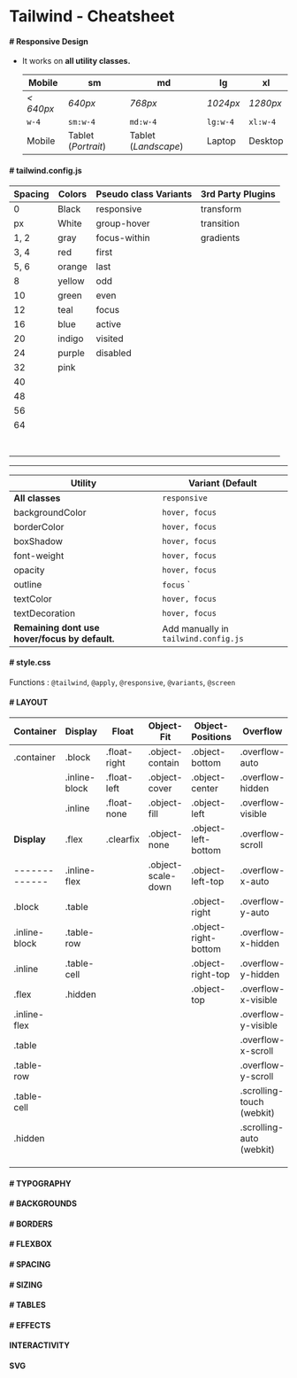 # Tailwind - Cheatsheet

#### # Responsive Design

- It works on **all utility classes.**

  | Mobile    | sm                  | md                   | lg       | xl       |
  | --------- | ------------------- | -------------------- | -------- | -------- |
  | _< 640px_ | _640px_             | _768px_              | _1024px_ | _1280px_ |
  | `w-4`     | `sm:w-4`            | `md:w-4`             | `lg:w-4` | `xl:w-4` |
  | Mobile    | Tablet (_Portrait_) | Tablet (_Landscape_) | Laptop   | Desktop  |

#### # tailwind.config.js

| Spacing | Colors | Pseudo class Variants | 3rd Party Plugins |
| ------- | ------ | --------------------- | ----------------- |
| 0       | Black  | responsive            | transform         |
| px      | White  | group-hover           | transition        |
| 1, 2    | gray   | focus-within          | gradients         |
| 3, 4    | red    | first                 |                   |
| 5, 6    | orange | last                  |                   |
| 8       | yellow | odd                   |                   |
| 10      | green  | even                  |                   |
| 12      | teal   | focus                 |                   |
| 16      | blue   | active                |                   |
| 20      | indigo | visited               |                   |
| 24      | purple | disabled              |                   |
| 32      | pink   |                       |                   |
| 40      |        |                       |                   |
| 48      |        |                       |                   |
| 56      |        |                       |                   |
| 64      |        |                       |                   |
|         |        |                       |                   |
|         |        |                       |                   |
|         |        |                       |                   |
|         |        |                       |                   |
|         |        |                       |                   |
|         |        |                       |                   |
|         |        |                       |                   |

---

| Utility                                        | Variant (Default                     |
| ---------------------------------------------- | ------------------------------------ |
| **All classes**                                | `responsive`                         |
| backgroundColor                                | `hover, focus`                       |
| borderColor                                    | `hover, focus`                       |
| boxShadow                                      | `hover, focus`                       |
| font-weight                                    | `hover, focus`                       |
| opacity                                        | `hover, focus`                       |
| outline                                        | `focus` `                            |
| textColor                                      | `hover, focus`                       |
| textDecoration                                 | `hover, focus`                       |
| **Remaining dont use hover/focus by default.** | Add manually in `tailwind.config.js` |

#### # style.css

Functions : `@tailwind`, `@apply`, `@responsive`, `@variants`, `@screen`

#### # LAYOUT


| Container     | Display       | Float        | Object-Fit         | Object-Positions     | Overflow                  |
| ------------- | ------------- | ------------ | ------------------ | -------------------- | ------------------------- |
| .container    | .block        | .float-right | .object-contain    | .object-bottom       | .overflow-auto            |
|               | .inline-block | .float-left  | .object-cover      | .object-center       | .overflow-hidden          |
|               | .inline       | .float-none  | .object-fill       | .object-left         | .overflow-visible         |
| **Display**   | .flex         | .clearfix    | .object-none       | .object-left-bottom  | .overflow-scroll          |
| ------------- | .inline-flex  |              | .object-scale-down | .object-left-top     | .overflow-x-auto          |
| .block        | .table        |              |                    | .object-right        | .overflow-y-auto          |
| .inline-block | .table-row    |              |                    | .object-right-bottom | .overflow-x-hidden        |
| .inline       | .table-cell   |              |                    | .object-right-top    | .overflow-y-hidden        |
| .flex         | .hidden       |              |                    | .object-top          | .overflow-x-visible       |
| .inline-flex  |               |              |                    |                      | .overflow-y-visible       |
| .table        |               |              |                    |                      | .overflow-x-scroll        |
| .table-row    |               |              |                    |                      | .overflow-y-scroll        |
| .table-cell   |               |              |                    |                      | .scrolling-touch (webkit) |
| .hidden       |               |              |                    |                      | .scrolling-auto (webkit)  |
|               |               |              |                    |                      |                           |
|               |               |              |                    |                      |                           |
|               |               |              |                    |                      |                           |

#### # TYPOGRAPHY

#### # BACKGROUNDS

#### # BORDERS

#### # FLEXBOX

#### # SPACING

#### # SIZING

#### # TABLES

#### # EFFECTS

#### INTERACTIVITY

#### SVG
